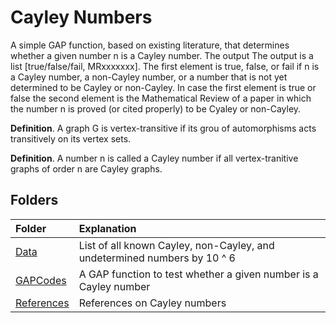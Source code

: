<h1><b>Cayley Numbers</b></h1>

A simple GAP function, based on existing literature, that determines whether a given number n is a Cayley number. The output The output is a list [true/false/fail, MRxxxxxxx]. The first element is true, false, or fail if n is a Cayley number, a non-Cayley number, or a number that is not yet determined to be Cayley or non-Cayley. In case the first element is true or false the second element is the 
Mathematical Review of a paper in which the number n is proved (or cited properly) to be Cyaley or non-Cayley.

<b>Definition</b>. A graph G is vertex-transitive if its grou of automorphisms acts transitively on its vertex sets.<br>

<b>Definition</b>. A number n is called a Cayley number if all vertex-tranitive graphs of order n are Cayley graphs.

## Folders
| Folder                   | Explanation                                                              |
|:-------------------------|:-------------------------------------------------------------------------|
| [Data](Data)             | List of all known Cayley, non-Cayley, and undetermined numbers by 10 ^ 6 |
| [GAPCodes](GAPCodes)     | A GAP function to test whether a given number is a Cayley number         |
| [References](References) | References on Cayley numbers                                             |
